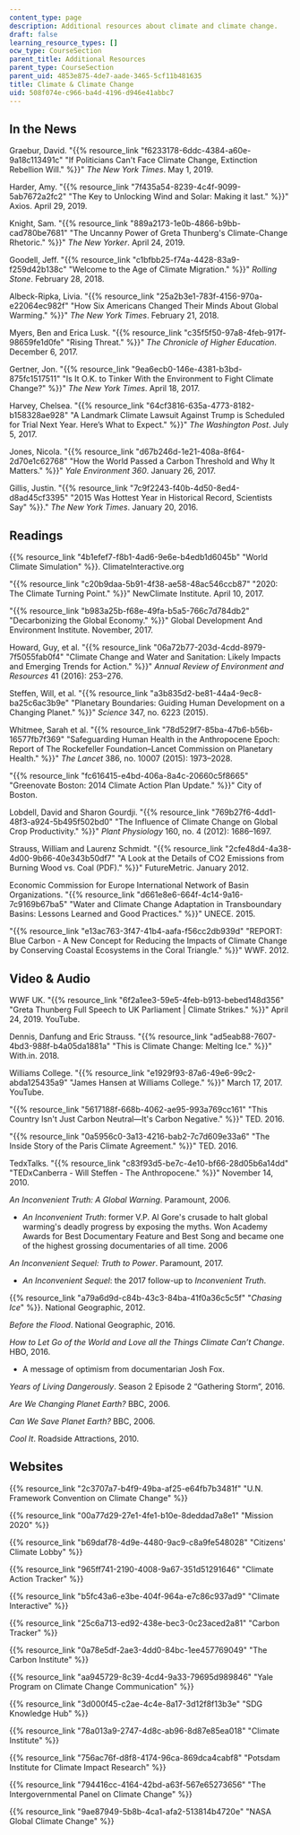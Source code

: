 ```yaml
---
content_type: page
description: Additional resources about climate and climate change.
draft: false
learning_resource_types: []
ocw_type: CourseSection
parent_title: Additional Resources
parent_type: CourseSection
parent_uid: 4853e875-4de7-aade-3465-5cf11b481635
title: Climate & Climate Change
uid: 508f074e-c966-ba4d-4196-d946e41abbc7
---
```

## In the News

Graebur, David. "{{% resource_link "f6233178-6ddc-4384-a60e-9a18c113491c" "If Politicians Can't Face Climate Change, Extinction Rebellion Will." %}}" *The New York Times*. May 1, 2019. 

Harder, Amy. "{{% resource_link "7f435a54-8239-4c4f-9099-5ab7672a2fc2" "The Key to Unlocking Wind and Solar: Making it last." %}}" Axios. April 29, 2019.

Knight, Sam. "{{% resource_link "889a2173-1e0b-4866-b9bb-cad780be7681" "The Uncanny Power of Greta Thunberg's Climate-Change Rhetoric." %}}" *The New Yorker*. April 24, 2019.

Goodell, Jeff. "{{% resource_link "c1bfbb25-f74a-4428-83a9-f259d42b138c" "Welcome to the Age of Climate Migration." %}}" *Rolling Stone*. February 28, 2018.

Albeck-Ripka, Livia. "{{% resource_link "25a2b3e1-783f-4156-970a-e22064ec982f" "How Six Americans Changed Their Minds About Global Warming." %}}" *The New York Times*. February 21, 2018.

Myers, Ben and Erica Lusk. "{{% resource_link "c35f5f50-97a8-4feb-917f-98659fe1d0fe" "Rising Threat." %}}" *The Chronicle of Higher Education*. December 6, 2017. 

Gertner, Jon. "{{% resource_link "9ea6ecb0-146e-4381-b3bd-875fc1517511" "Is It O.K. to Tinker With the Environment to Fight Climate Change?" %}}" *The New York Times*. April 18, 2017. 

Harvey, Chelsea. "{{% resource_link "64cf3816-635a-4773-8182-b158328ae928" "A Landmark Climate Lawsuit Against Trump is Scheduled for Trial Next Year. Here’s What to Expect." %}}" *The Washington Post*. July 5, 2017.

Jones, Nicola. "{{% resource_link "d67b246d-1e21-408a-8f64-2d70e1c62768" "How the World Passed a Carbon Threshold and Why It Matters." %}}" *Yale Environment 360*. January 26, 2017.

Gillis, Justin. "{{% resource_link "7c9f2243-f40b-4d50-8ed4-d8ad45cf3395" "2015 Was Hottest Year in Historical Record, Scientists Say" %}}." *The New York Times*. January 20, 2016. 

## Readings

{{% resource_link "4b1efef7-f8b1-4ad6-9e6e-b4edb1d6045b" "World Climate Simulation" %}}. ClimateInteractive.org

"{{% resource_link "c20b9daa-5b91-4f38-ae58-48ac546ccb87" "2020: The Climate Turning Point." %}}" NewClimate Institute. April 10, 2017.

"{{% resource_link "b983a25b-f68e-49fa-b5a5-766c7d784db2" "Decarbonizing the Global Economy." %}}" Global Development And Environment Institute. November, 2017.

Howard, Guy, et al. "{{% resource_link "06a72b77-203d-4cdd-8979-7f5055fab0f4" "Climate Change and Water and Sanitation: Likely Impacts and Emerging Trends for Action." %}}" *Annual Review of Environment and Resources* 41 (2016): 253–276.

Steffen, Will, et al. "{{% resource_link "a3b835d2-be81-44a4-9ec8-ba25c6ac3b9e" "Planetary Boundaries: Guiding Human Development on a Changing Planet." %}}" *Science* 347, no. 6223 (2015).

Whitmee, Sarah et al. "{{% resource_link "78d529f7-85ba-47b6-b56b-16577fb7f369" "Safeguarding Human Health in the Anthropocene Epoch: Report of The Rockefeller Foundation–Lancet Commission on Planetary Health." %}}" *The Lancet* 386, no. 10007 (2015): 1973–2028.

"{{% resource_link "fc616415-e4bd-406a-8a4c-20660c5f8665" "Greenovate Boston: 2014 Climate Action Plan Update." %}}" City of Boston. 

Lobdell, David and Sharon Gourdji. "{{% resource_link "769b27f6-4dd1-48f3-a924-5b495f502bd0" "The Influence of Climate Change on Global Crop Productivity." %}}" *Plant Physiology* 160, no. 4 (2012): 1686–1697.

Strauss, William and Laurenz Schmidt. "{{% resource_link "2cfe48d4-4a38-4d00-9b66-40e343b50df7" "A Look at the Details of CO2 Emissions from Burning Wood vs. Coal (PDF)." %}}" FutureMetric. January 2012.

Economic Commission for Europe International Network of Basin Organizations. "{{% resource_link "d661e8e6-664f-4c14-9a16-7c9169b67ba5" "Water and Climate Change Adaptation in Transboundary Basins: Lessons Learned and Good Practices." %}}" UNECE. 2015.

"{{% resource_link "e13ac763-3f47-41b4-aafa-f56cc2db939d" "REPORT: Blue Carbon - A New Concept for Reducing the Impacts of Climate Change by Conserving Coastal Ecosystems in the Coral Triangle." %}}" WWF. 2012.

## Video & Audio

WWF UK. "{{% resource_link "6f2a1ee3-59e5-4feb-b913-bebed148d356" "Greta Thunberg Full Speech to UK Parliament | Climate Strikes." %}}" April 24, 2019. YouTube.

Dennis, Danfung and Eric Strauss. "{{% resource_link "ad5eab88-7607-4bd3-988f-b4a05da1881a" "This is Climate Change: Melting Ice." %}}" With.in. 2018.

Williams College. "{{% resource_link "e1929f93-87a6-49e6-99c2-abda125435a9" "James Hansen at Williams College." %}}" March 17, 2017. YouTube. 

"{{% resource_link "5617188f-668b-4062-ae95-993a769cc161" "This Country Isn't Just Carbon Neutral—It's Carbon Negative." %}}" TED. 2016.

"{{% resource_link "0a5956c0-3a13-4216-bab2-7c7d609e33a6" "The Inside Story of the Paris Climate Agreement." %}}" TED. 2016.

TedxTalks. "{{% resource_link "c83f93d5-be7c-4e10-bf66-28d05b6a14dd" "TEDxCanberra - Will Steffen - The Anthropocene." %}}" November 14, 2010. 

*An Inconvenient Truth: A Global Warning*. Paramount, 2006.

- *An Inconvenient Truth*: former V.P. Al Gore's crusade to halt global warming's deadly progress by exposing the myths. Won Academy Awards for Best Documentary Feature and Best Song and became one of the highest grossing documentaries of all time. 2006

*An Inconvenient Sequel: Truth to Power*. Paramount, 2017.

- *An Inconvenient Sequel*: the 2017 follow-up to *Inconvenient Truth*.

{{% resource_link "a79a6d9d-c84b-43c3-84ba-41f0a36c5c5f" "*Chasing Ice*" %}}. National Geographic, 2012.

*Before the Flood*. National Geographic, 2016.

*How to Let Go of the World and Love all the Things Climate Can’t Change*. HBO, 2016.

- A message of optimism from documentarian Josh Fox.

*Years of Living Dangerously*. Season 2 Episode 2 “Gathering Storm”, 2016.

*Are We Changing Planet Earth?* BBC, 2006.

*Can We Save Planet Earth?* BBC, 2006.

*Cool It*. Roadside Attractions, 2010.

## Websites 

{{% resource_link "2c3707a7-b4f9-49ba-af25-e64fb7b3481f" "U.N. Framework Convention on Climate Change" %}}

{{% resource_link "00a77d29-27e1-4fe1-b10e-8deddad7a8e1" "Mission 2020" %}}

{{% resource_link "b69daf78-4d9e-4480-9ac9-c8a9fe548028" "Citizens' Climate Lobby" %}}

{{% resource_link "965ff741-2190-4008-9a67-351d51291646" "Climate Action Tracker" %}}

{{% resource_link "b5fc43a6-e3be-404f-964a-e7c86c937ad9" "Climate Interactive" %}}

{{% resource_link "25c6a713-ed92-438e-bec3-0c23aced2a81" "Carbon Tracker" %}}

{{% resource_link "0a78e5df-2ae3-4dd0-84bc-1ee457769049" "The Carbon Institute" %}}

{{% resource_link "aa945729-8c39-4cd4-9a33-79695d989846" "Yale Program on Climate Change Communication" %}}

{{% resource_link "3d000f45-c2ae-4c4e-8a17-3d12f8f13b3e" "SDG Knowledge Hub" %}}

{{% resource_link "78a013a9-2747-4d8c-ab96-8d87e85ea018" "Climate Institute" %}}

{{% resource_link "756ac76f-d8f8-4174-96ca-869dca4cabf8" "Potsdam Institute for Climate Impact Research" %}}

{{% resource_link "794416cc-4164-42bd-a63f-567e65273656" "The Intergovernmental Panel on Climate Change" %}}

{{% resource_link "9ae87949-5b8b-4ca1-afa2-513814b4720e" "NASA Global Climate Change" %}}